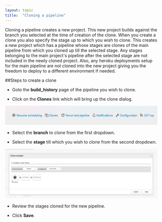 ```yaml
---
layout: topic
title:  "Cloning a pipeline"
---
```


Cloning a pipeline creates a new project. This new project builds against the branch you selected at the time of creation of the clone. When you create a clone you also specify the stage up to which you wish to clone. This creates a new project which has a pipeline whose stages are clones of the main pipeline from which you cloned up till the selected stage. Any stages belonging to the main project's pipeline after the selected stage are not included in the newly cloned project. Also, any heroku deployments setup for the main pipeline are not cloned into the new project giving you the freedom to deploy to a different environment if needed.

##Steps to create a clone

  * Goto the **build_history** page of the pipeline you wish to clone.

  * Click on the **Clones** link which will bring up the clone dialog.

  ![CloneDialog](/assets/images/screenshots/build-history-clone-link.png)

  * Select the **branch** to clone from the first dropdown.

  * Select the **stage** till which you wish to clone from the second dropdown.

  ![CloneDialog](/assets/images/screenshots/clone-dialog.png)

  * Review the stages cloned for the new pipeline.

  * Click **Save**.

